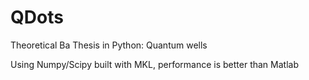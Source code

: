 # QDots
Theoretical Ba Thesis in Python: Quantum wells

Using Numpy/Scipy built with MKL, performance is better than Matlab

